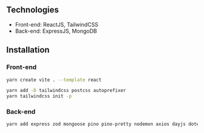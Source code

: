 ## Technologies

-   Front-end: ReactJS, TailwindCSS
-   Back-end: ExpressJS, MongoDB

## Installation

### Front-end

```bash
yarn create vite . --template react
```

```bash
yarn add -D tailwindcss postcss autoprefixer
yarn tailwindcss init -p
```

### Back-end

```bash
yarn add express zod mongoose pino pino-pretty nodemon axios dayjs dotenv nanoid@3
```
